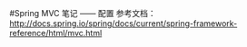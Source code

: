 #Spring MVC 笔记 —— 配置
参考文档：http://docs.spring.io/spring/docs/current/spring-framework-reference/html/mvc.html